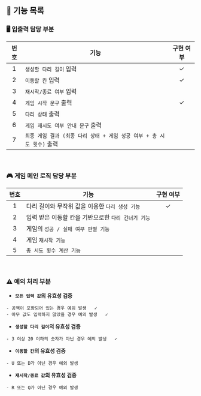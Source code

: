 ##  🌉 기능 목록

### 🖥 입출력 담당 부분
|  번호  | 기능                                                | 구현 여부 |
|:----:|---------------------------------------------------|:-----:|
|  1   | ```생성할 다리 길이``` 입력                                |   ✓   |
|  2   | ```이동할 칸``` 입력                                    |    ✓   |
|  3   | ```재시작/종료 여부``` 입력                                |       |
|  4   | ```게임 시작 문구``` 출력                                 |   ✓    |
|  5   | ```다리 상태``` 출력                                    |       |
|  6   | ```게임 재시도 여부 안내 문구``` 출력                          |       |
|  7   | ```최종 게임 결과 (최종 다리 상태 + 게임 성공 여부 + 총 시도 횟수)``` 출력 |       |

<br/>

### 🎮 게임 메인 로직 담당 부분
| 번호  | 기능                                  | 구현 여부  |
|:---:|-------------------------------------|:------:|
|  1  | 다리 길이와 무작위 값을 이용한 ```다리 생성 기능```    | ✓      |
|  2  | 입력 받은 이동할 칸을 기반으로한 ```다리 건너기 기능```  |        |
|  3  | 게임의 ```성공 / 실패 여부 판별 기능```          |        |
|  4  | 게임 ```재시작 기능```                     |        |
|  5  | ```총 시도 횟수 계산 기능```                 |        |




<br/>

### ⚠️ 예외 처리 부분

- **```모든 입력 값```의 유효성 검증**
```
- 공백이 포함되어 있는 경우 예외 발생   ✓
- 아무 값도 입력하지 않았을 경우 예외 발생   ✓
```

- **```생성할 다리 길이```의 유효성 검증**
```
- 3 이상 20 이하의 숫자가 아닌 경우 예외 발생   ✓
```

- **```이동할 칸```의 유효성 검증**
```
- U 또는 D가 아닌 경우 예외 발생
```

- **```재시작/종료 값```의 유효성 검증**
```
- R 또는 Q가 아닌 경우 예외 발생
```